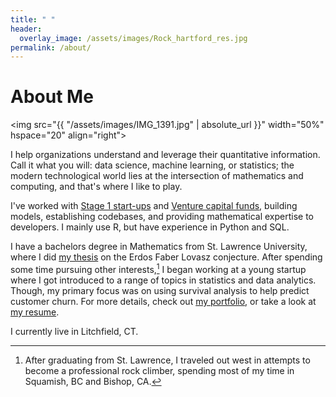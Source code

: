 ```yaml
---
title: " "
header:
  overlay_image: /assets/images/Rock_hartford_res.jpg
permalink: /about/
---
```


# About Me

<img src="{{ "/assets/images/IMG_1391.jpg" | absolute_url }}"
width="50%" hspace="20" align="right">
  
I help organizations understand and leverage their quantitative
information. Call it what you will: data science, machine learning, or
statistics; the modern technological world lies at the intersection of
mathematics and computing, and that's where I like to play.

I've worked with [Stage 1 start-ups][1] and [Venture capital funds][2],
building models, establishing codebases, and providing mathematical expertise to
developers. I mainly use R, but have experience in Python and SQL.

I have a bachelors degree in Mathematics from St. Lawrence University, where I did
[my thesis][3] on the Erdos Faber Lovasz conjecture. After
spending some time pursuing other interests,[^fnote2] I began working at a young
startup where I got introduced to a range of topics in statistics and data analytics. Though, my primary focus was on using survival analysis to help predict customer churn. For more details, check out [my portfolio](/portfolio/), or
take a look at [my resume][4]. 

I currently live in Litchfield, CT.

[^fnote2]: After graduating from St. Lawrence, I traveled out west in attempts to become a professional rock climber, spending most of my time in Squamish, BC and Bishop, CA.
  
[1]: http://www.cobblehillpartners.com/home

[2]: https://www.closedlooppartners.com/funds/closed-loop-venture-fund/

[3]: /assets/docs/thesis.pdf

[4]: /assets/docs/Resume_2020.pdf

